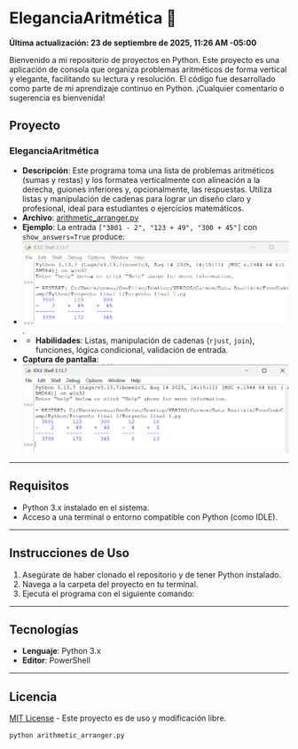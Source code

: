 # EleganciaAritmética 🧮

**Última actualización: 23 de septiembre de 2025, 11:26 AM -05:00**

Bienvenido a mi repositorio de proyectos en Python. Este proyecto es una aplicación de consola que organiza problemas aritméticos de forma vertical y elegante, facilitando su lectura y resolución. El código fue desarrollado como parte de mi aprendizaje continuo en Python. ¡Cualquier comentario o sugerencia es bienvenida!

## Proyecto

### EleganciaAritmética
- **Descripción**: Este programa toma una lista de problemas aritméticos (sumas y restas) y los formatea verticalmente con alineación a la derecha, guiones inferiores y, opcionalmente, las respuestas. Utiliza listas y manipulación de cadenas para lograr un diseño claro y profesional, ideal para estudiantes o ejercicios matemáticos.
- **Archivo**: [arithmetic_arranger.py](arithmetic_arranger.py)
- **Ejemplo**: La entrada `["3801 - 2", "123 + 49", "300 + 45"]` con `show_answers=True` produce:
- ![Ejemplo solución](ejemplo_for_readme.png).
- - **Habilidades**: Listas, manipulación de cadenas (`rjust`, `join`), funciones, lógica condicional, validación de entrada.
- **Captura de pantalla**:
![Ejemplo EleganciaAritmética](arrange_arithmetic.png) 
---

## Requisitos

- Python 3.x instalado en el sistema.
- Acceso a una terminal o entorno compatible con Python (como IDLE).

---

## Instrucciones de Uso

1. Asegúrate de haber clonado el repositorio y de tener Python instalado.
2. Navega a la carpeta del proyecto en tu terminal.
3. Ejecuta el programa con el siguiente comando:

---

## Tecnologías

-   **Lenguaje**: Python 3.x
-   **Editor**: PowerShell

---

## Licencia

[MIT License](LICENSE) - Este proyecto es de uso y modificación libre.
 ```bash
 python arithmetic_arranger.py

